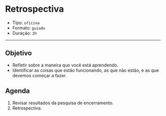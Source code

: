 # Retrospectiva

- Tipo: `oficina`
- Formato: `guiado`
- Duração: `2h`

***

## Objetivo

- Refletir sobre a maneira que você está aprendendo.
- Identificar as coisas que estão funcionando, as que não estão, e as que devemos começar a fazer.

## Agenda

1. Revisar resultados da pesquisa de encerramento.
2. Retrospectiva.
